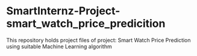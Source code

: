 # SmartInternz-Project-smart_watch_price_predicition
This repository holds project files of project: Smart Watch Price Prediction using suitable Machine Learning algorithm
